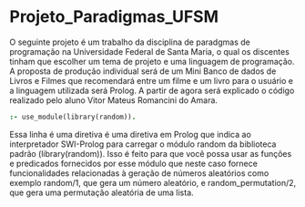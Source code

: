 # Projeto_Paradigmas_UFSM

O seguinte projeto é um trabalho da disciplina de paradgmas de programação na Universidade Federal de Santa Maria, o qual os discentes tinham que escolher um tema de projeto e uma linguagem de programação. A proposta de produção individual será de um Mini Banco de dados de Livros e Filmes que recomendará entre um filme e um livro para o usuário e a linguagem utilizada será Prolog. A partir de agora será explicado o código realizado pelo aluno Vitor Mateus Romancini do Amara.

```Prolog
:- use_module(library(random)).
```
Essa linha é uma diretiva é uma diretiva em Prolog que indica ao interpretador SWI-Prolog para carregar o módulo random da biblioteca padrão (library(random)). Isso é feito para que você possa usar as funções e predicados fornecidos por esse módulo que neste caso  fornece funcionalidades relacionadas à geração de números aleatórios como exemplo random/1, que gera um número aleatório, e random_permutation/2, que gera uma permutação aleatória de uma lista.
